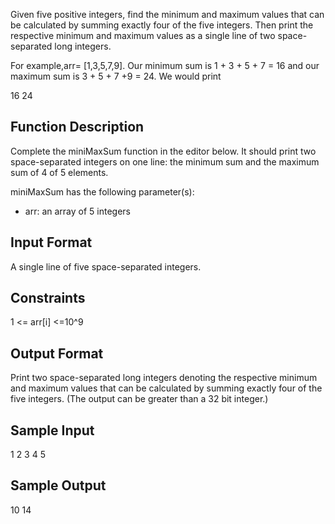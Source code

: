 Given five positive integers, find the minimum and maximum values that can be calculated by summing exactly four of the five integers. Then print the respective minimum and maximum values as a single line of two space-separated long integers.

For example,arr= [1,3,5,7,9]. Our minimum sum is 1 + 3 + 5 + 7 = 16 and our maximum sum is 3 + 5 + 7 +9 = 24. We would print

16 24

<h2>Function Description</h2>

Complete the miniMaxSum function in the editor below. It should print two space-separated integers on one line: the minimum sum and the maximum sum of 4 of 5 elements.

miniMaxSum has the following parameter(s):
<ul>
  <li>arr: an array of 5 integers</li>
</ul>
<h2>Input Format</h2>

A single line of five space-separated integers.

<h2>Constraints</h2>

1 <= arr[i] <=10^9

<h2>Output Format</h2>

Print two space-separated long integers denoting the respective minimum and maximum values that can be calculated by summing exactly four of the five integers. (The output can be greater than a 32 bit integer.)

<h2>Sample Input</h2>

1 2 3 4 5

<h2>Sample Output</h2>

10 14
